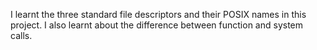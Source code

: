 I learnt the three standard file descriptors and their POSIX names in this project. I also learnt about the difference between function and system calls.
